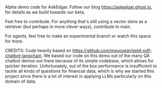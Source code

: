 Alpha demo code for AskEdgar. Follow our blog https://askedgar.ghost.io, for details as we build towards our beta. 

Feel free to contribute. For anything that's still using a vector store as a retriever (but perhaps in more clever ways), contribute to main. 

For agents, feel free to make an experimental branch or watch this space for more.


CREDITS: Code heavily based on https://github.com/mayooear/gpt4-pdf-chatbot-langchain. 
We based our code on this demo out of the many QA chatbot demos out there because of its simple codebase, which allows for quicker iteration. Unfortunately, out of the box performance is insufficient to tackle all kinds of questions for financial data, which is why we started this project since there is a lot of interest in applying LLMs particularly on this domain of data.

